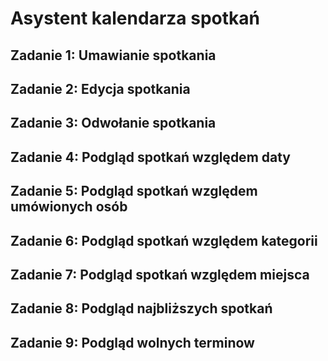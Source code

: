 Asystent kalendarza spotkań
==============

Zadanie 1: Umawianie spotkania
--------------------------------



Zadanie 2: Edycja spotkania
--------------------------



Zadanie 3: Odwołanie spotkania
--------------------------



Zadanie 4: Podgląd spotkań względem daty
--------------------------



Zadanie 5: Podgląd spotkań względem umówionych osób
--------------------------



Zadanie 6: Podgląd spotkań względem kategorii
--------------------------



Zadanie 7: Podgląd spotkań względem miejsca
--------------------------



Zadanie 8: Podgląd najbliższych spotkań
--------------------------



Zadanie 9: Podgląd wolnych terminow
--------------------------